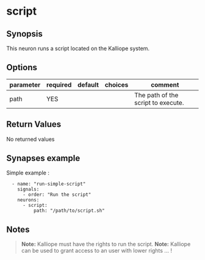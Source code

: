 # script

## Synopsis

This neuron runs a script located on the Kalliope system.

## Options

| parameter | required | default | choices | comment                             |
|-----------|----------|---------|---------|-------------------------------------|
| path      | YES      |         |         | The path of the script to execute.  |

## Return Values

No returned values

## Synapses example

Simple example : 

```
  - name: "run-simple-script"
    signals:
      - order: "Run the script"
    neurons:
      - script:
          path: "/path/to/script.sh"    
```


## Notes

> **Note:** Kalliope must have the rights to run the script.
> **Note:** Kalliope can be used to grant access to an user with lower rights ... !
